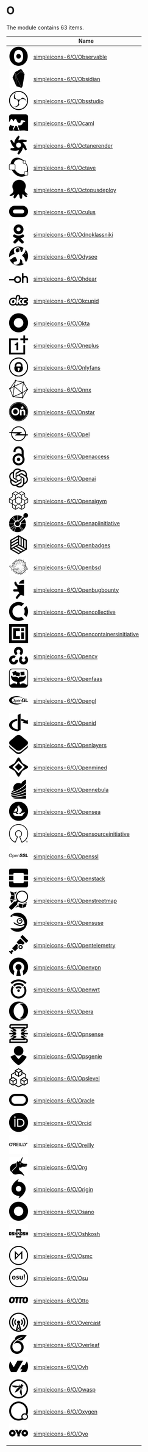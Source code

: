 # O

The module contains 63 items.



| |Name|
|:---:|---|
| ![illustration of simpleicons-6/O/Observable](../../simpleicons-6/O/Observable.png) | [simpleicons-6/O/Observable](../../simpleicons-6/O/Observable.md) |
| ![illustration of simpleicons-6/O/Obsidian](../../simpleicons-6/O/Obsidian.png) | [simpleicons-6/O/Obsidian](../../simpleicons-6/O/Obsidian.md) |
| ![illustration of simpleicons-6/O/Obsstudio](../../simpleicons-6/O/Obsstudio.png) | [simpleicons-6/O/Obsstudio](../../simpleicons-6/O/Obsstudio.md) |
| ![illustration of simpleicons-6/O/Ocaml](../../simpleicons-6/O/Ocaml.png) | [simpleicons-6/O/Ocaml](../../simpleicons-6/O/Ocaml.md) |
| ![illustration of simpleicons-6/O/Octanerender](../../simpleicons-6/O/Octanerender.png) | [simpleicons-6/O/Octanerender](../../simpleicons-6/O/Octanerender.md) |
| ![illustration of simpleicons-6/O/Octave](../../simpleicons-6/O/Octave.png) | [simpleicons-6/O/Octave](../../simpleicons-6/O/Octave.md) |
| ![illustration of simpleicons-6/O/Octopusdeploy](../../simpleicons-6/O/Octopusdeploy.png) | [simpleicons-6/O/Octopusdeploy](../../simpleicons-6/O/Octopusdeploy.md) |
| ![illustration of simpleicons-6/O/Oculus](../../simpleicons-6/O/Oculus.png) | [simpleicons-6/O/Oculus](../../simpleicons-6/O/Oculus.md) |
| ![illustration of simpleicons-6/O/Odnoklassniki](../../simpleicons-6/O/Odnoklassniki.png) | [simpleicons-6/O/Odnoklassniki](../../simpleicons-6/O/Odnoklassniki.md) |
| ![illustration of simpleicons-6/O/Odysee](../../simpleicons-6/O/Odysee.png) | [simpleicons-6/O/Odysee](../../simpleicons-6/O/Odysee.md) |
| ![illustration of simpleicons-6/O/Ohdear](../../simpleicons-6/O/Ohdear.png) | [simpleicons-6/O/Ohdear](../../simpleicons-6/O/Ohdear.md) |
| ![illustration of simpleicons-6/O/Okcupid](../../simpleicons-6/O/Okcupid.png) | [simpleicons-6/O/Okcupid](../../simpleicons-6/O/Okcupid.md) |
| ![illustration of simpleicons-6/O/Okta](../../simpleicons-6/O/Okta.png) | [simpleicons-6/O/Okta](../../simpleicons-6/O/Okta.md) |
| ![illustration of simpleicons-6/O/Oneplus](../../simpleicons-6/O/Oneplus.png) | [simpleicons-6/O/Oneplus](../../simpleicons-6/O/Oneplus.md) |
| ![illustration of simpleicons-6/O/Onlyfans](../../simpleicons-6/O/Onlyfans.png) | [simpleicons-6/O/Onlyfans](../../simpleicons-6/O/Onlyfans.md) |
| ![illustration of simpleicons-6/O/Onnx](../../simpleicons-6/O/Onnx.png) | [simpleicons-6/O/Onnx](../../simpleicons-6/O/Onnx.md) |
| ![illustration of simpleicons-6/O/Onstar](../../simpleicons-6/O/Onstar.png) | [simpleicons-6/O/Onstar](../../simpleicons-6/O/Onstar.md) |
| ![illustration of simpleicons-6/O/Opel](../../simpleicons-6/O/Opel.png) | [simpleicons-6/O/Opel](../../simpleicons-6/O/Opel.md) |
| ![illustration of simpleicons-6/O/Openaccess](../../simpleicons-6/O/Openaccess.png) | [simpleicons-6/O/Openaccess](../../simpleicons-6/O/Openaccess.md) |
| ![illustration of simpleicons-6/O/Openai](../../simpleicons-6/O/Openai.png) | [simpleicons-6/O/Openai](../../simpleicons-6/O/Openai.md) |
| ![illustration of simpleicons-6/O/Openaigym](../../simpleicons-6/O/Openaigym.png) | [simpleicons-6/O/Openaigym](../../simpleicons-6/O/Openaigym.md) |
| ![illustration of simpleicons-6/O/Openapiinitiative](../../simpleicons-6/O/Openapiinitiative.png) | [simpleicons-6/O/Openapiinitiative](../../simpleicons-6/O/Openapiinitiative.md) |
| ![illustration of simpleicons-6/O/Openbadges](../../simpleicons-6/O/Openbadges.png) | [simpleicons-6/O/Openbadges](../../simpleicons-6/O/Openbadges.md) |
| ![illustration of simpleicons-6/O/Openbsd](../../simpleicons-6/O/Openbsd.png) | [simpleicons-6/O/Openbsd](../../simpleicons-6/O/Openbsd.md) |
| ![illustration of simpleicons-6/O/Openbugbounty](../../simpleicons-6/O/Openbugbounty.png) | [simpleicons-6/O/Openbugbounty](../../simpleicons-6/O/Openbugbounty.md) |
| ![illustration of simpleicons-6/O/Opencollective](../../simpleicons-6/O/Opencollective.png) | [simpleicons-6/O/Opencollective](../../simpleicons-6/O/Opencollective.md) |
| ![illustration of simpleicons-6/O/Opencontainersinitiative](../../simpleicons-6/O/Opencontainersinitiative.png) | [simpleicons-6/O/Opencontainersinitiative](../../simpleicons-6/O/Opencontainersinitiative.md) |
| ![illustration of simpleicons-6/O/Opencv](../../simpleicons-6/O/Opencv.png) | [simpleicons-6/O/Opencv](../../simpleicons-6/O/Opencv.md) |
| ![illustration of simpleicons-6/O/Openfaas](../../simpleicons-6/O/Openfaas.png) | [simpleicons-6/O/Openfaas](../../simpleicons-6/O/Openfaas.md) |
| ![illustration of simpleicons-6/O/Opengl](../../simpleicons-6/O/Opengl.png) | [simpleicons-6/O/Opengl](../../simpleicons-6/O/Opengl.md) |
| ![illustration of simpleicons-6/O/Openid](../../simpleicons-6/O/Openid.png) | [simpleicons-6/O/Openid](../../simpleicons-6/O/Openid.md) |
| ![illustration of simpleicons-6/O/Openlayers](../../simpleicons-6/O/Openlayers.png) | [simpleicons-6/O/Openlayers](../../simpleicons-6/O/Openlayers.md) |
| ![illustration of simpleicons-6/O/Openmined](../../simpleicons-6/O/Openmined.png) | [simpleicons-6/O/Openmined](../../simpleicons-6/O/Openmined.md) |
| ![illustration of simpleicons-6/O/Opennebula](../../simpleicons-6/O/Opennebula.png) | [simpleicons-6/O/Opennebula](../../simpleicons-6/O/Opennebula.md) |
| ![illustration of simpleicons-6/O/Opensea](../../simpleicons-6/O/Opensea.png) | [simpleicons-6/O/Opensea](../../simpleicons-6/O/Opensea.md) |
| ![illustration of simpleicons-6/O/Opensourceinitiative](../../simpleicons-6/O/Opensourceinitiative.png) | [simpleicons-6/O/Opensourceinitiative](../../simpleicons-6/O/Opensourceinitiative.md) |
| ![illustration of simpleicons-6/O/Openssl](../../simpleicons-6/O/Openssl.png) | [simpleicons-6/O/Openssl](../../simpleicons-6/O/Openssl.md) |
| ![illustration of simpleicons-6/O/Openstack](../../simpleicons-6/O/Openstack.png) | [simpleicons-6/O/Openstack](../../simpleicons-6/O/Openstack.md) |
| ![illustration of simpleicons-6/O/Openstreetmap](../../simpleicons-6/O/Openstreetmap.png) | [simpleicons-6/O/Openstreetmap](../../simpleicons-6/O/Openstreetmap.md) |
| ![illustration of simpleicons-6/O/Opensuse](../../simpleicons-6/O/Opensuse.png) | [simpleicons-6/O/Opensuse](../../simpleicons-6/O/Opensuse.md) |
| ![illustration of simpleicons-6/O/Opentelemetry](../../simpleicons-6/O/Opentelemetry.png) | [simpleicons-6/O/Opentelemetry](../../simpleicons-6/O/Opentelemetry.md) |
| ![illustration of simpleicons-6/O/Openvpn](../../simpleicons-6/O/Openvpn.png) | [simpleicons-6/O/Openvpn](../../simpleicons-6/O/Openvpn.md) |
| ![illustration of simpleicons-6/O/Openwrt](../../simpleicons-6/O/Openwrt.png) | [simpleicons-6/O/Openwrt](../../simpleicons-6/O/Openwrt.md) |
| ![illustration of simpleicons-6/O/Opera](../../simpleicons-6/O/Opera.png) | [simpleicons-6/O/Opera](../../simpleicons-6/O/Opera.md) |
| ![illustration of simpleicons-6/O/Opnsense](../../simpleicons-6/O/Opnsense.png) | [simpleicons-6/O/Opnsense](../../simpleicons-6/O/Opnsense.md) |
| ![illustration of simpleicons-6/O/Opsgenie](../../simpleicons-6/O/Opsgenie.png) | [simpleicons-6/O/Opsgenie](../../simpleicons-6/O/Opsgenie.md) |
| ![illustration of simpleicons-6/O/Opslevel](../../simpleicons-6/O/Opslevel.png) | [simpleicons-6/O/Opslevel](../../simpleicons-6/O/Opslevel.md) |
| ![illustration of simpleicons-6/O/Oracle](../../simpleicons-6/O/Oracle.png) | [simpleicons-6/O/Oracle](../../simpleicons-6/O/Oracle.md) |
| ![illustration of simpleicons-6/O/Orcid](../../simpleicons-6/O/Orcid.png) | [simpleicons-6/O/Orcid](../../simpleicons-6/O/Orcid.md) |
| ![illustration of simpleicons-6/O/Oreilly](../../simpleicons-6/O/Oreilly.png) | [simpleicons-6/O/Oreilly](../../simpleicons-6/O/Oreilly.md) |
| ![illustration of simpleicons-6/O/Org](../../simpleicons-6/O/Org.png) | [simpleicons-6/O/Org](../../simpleicons-6/O/Org.md) |
| ![illustration of simpleicons-6/O/Origin](../../simpleicons-6/O/Origin.png) | [simpleicons-6/O/Origin](../../simpleicons-6/O/Origin.md) |
| ![illustration of simpleicons-6/O/Osano](../../simpleicons-6/O/Osano.png) | [simpleicons-6/O/Osano](../../simpleicons-6/O/Osano.md) |
| ![illustration of simpleicons-6/O/Oshkosh](../../simpleicons-6/O/Oshkosh.png) | [simpleicons-6/O/Oshkosh](../../simpleicons-6/O/Oshkosh.md) |
| ![illustration of simpleicons-6/O/Osmc](../../simpleicons-6/O/Osmc.png) | [simpleicons-6/O/Osmc](../../simpleicons-6/O/Osmc.md) |
| ![illustration of simpleicons-6/O/Osu](../../simpleicons-6/O/Osu.png) | [simpleicons-6/O/Osu](../../simpleicons-6/O/Osu.md) |
| ![illustration of simpleicons-6/O/Otto](../../simpleicons-6/O/Otto.png) | [simpleicons-6/O/Otto](../../simpleicons-6/O/Otto.md) |
| ![illustration of simpleicons-6/O/Overcast](../../simpleicons-6/O/Overcast.png) | [simpleicons-6/O/Overcast](../../simpleicons-6/O/Overcast.md) |
| ![illustration of simpleicons-6/O/Overleaf](../../simpleicons-6/O/Overleaf.png) | [simpleicons-6/O/Overleaf](../../simpleicons-6/O/Overleaf.md) |
| ![illustration of simpleicons-6/O/Ovh](../../simpleicons-6/O/Ovh.png) | [simpleicons-6/O/Ovh](../../simpleicons-6/O/Ovh.md) |
| ![illustration of simpleicons-6/O/Owasp](../../simpleicons-6/O/Owasp.png) | [simpleicons-6/O/Owasp](../../simpleicons-6/O/Owasp.md) |
| ![illustration of simpleicons-6/O/Oxygen](../../simpleicons-6/O/Oxygen.png) | [simpleicons-6/O/Oxygen](../../simpleicons-6/O/Oxygen.md) |
| ![illustration of simpleicons-6/O/Oyo](../../simpleicons-6/O/Oyo.png) | [simpleicons-6/O/Oyo](../../simpleicons-6/O/Oyo.md) |



